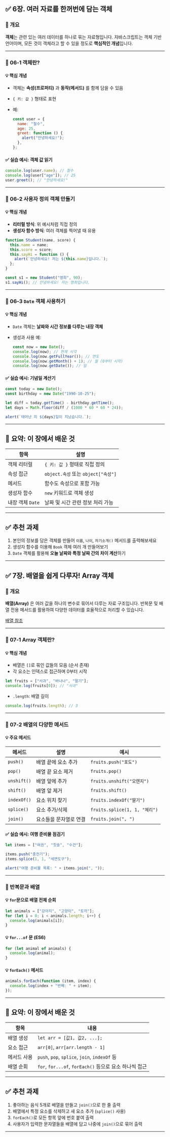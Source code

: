 ## ✅ 6장. 여러 자료를 한꺼번에 담는 객체

### 📌 개요

**객체**는 관련 있는 여러 데이터를 하나로 묶는 자료형입니다. 자바스크립트는 객체 기반 언어이며, 모든 것이 객체라고 할 수 있을 정도로 **핵심적인 개념**입니다.

---

### 🔸 06‑1 객체란?

#### 💡 핵심 개념

- 객체는 **속성(프로퍼티)** 과 **동작(메서드)** 를 함께 담을 수 있음
- `{ 키: 값 }` 형태로 표현
- 예:

  ```js
  const user = {
    name: "철수",
    age: 25,
    greet: function () {
      alert("안녕하세요!");
    },
  };
  ```

#### ✅ 실습 예시: 객체 값 읽기

```js
console.log(user.name); // 철수
console.log(user["age"]); // 25
user.greet(); // "안녕하세요!"
```

---

### 🔸 06‑2 사용자 정의 객체 만들기

#### 💡 핵심 개념

- **리터럴 방식**: 위 예시처럼 직접 정의
- **생성자 함수 방식**: 여러 객체를 찍어낼 때 유용

```js
function Student(name, score) {
  this.name = name;
  this.score = score;
  this.sayHi = function () {
    alert(`안녕하세요! 저는 ${this.name}입니다.`);
  };
}

const s1 = new Student("영희", 90);
s1.sayHi(); // 안녕하세요! 저는 영희입니다.
```

---

### 🔸 06‑3 `Date` 객체 사용하기

#### 💡 핵심 개념

- `Date` 객체는 **날짜와 시간 정보를 다루는 내장 객체**
- 생성과 사용 예:

  ```js
  const now = new Date();
  console.log(now); // 현재 시각
  console.log(now.getFullYear()); // 연도
  console.log(now.getMonth() + 1); // 월 (0부터 시작)
  console.log(now.getDate()); // 일
  ```

#### ✅ 실습 예시: 기념일 계산기

```js
const today = new Date();
const birthday = new Date("1990-10-25");

let diff = today.getTime() - birthday.getTime();
let days = Math.floor(diff / (1000 * 60 * 60 * 24));

alert(`태어난 지 ${days}일이 지났습니다.`);
```

---

## 📘 요약: 이 장에서 배운 것

| 항목             | 설명                                |
| ---------------- | ----------------------------------- |
| 객체 리터럴      | `{ 키: 값 }` 형태로 직접 정의       |
| 속성 접근        | `object.속성` 또는 `object["속성"]` |
| 메서드           | 함수도 속성으로 포함 가능           |
| 생성자 함수      | `new` 키워드로 객체 생성            |
| 내장 객체 `Date` | 날짜 및 시간 관련 정보 처리 가능    |

---

## ✅ 추천 과제

1. 본인의 정보를 담은 객체를 만들어 `이름`, `나이`, `자기소개()` 메서드를 출력해보세요
2. 생성자 함수를 이용해 `Book` 객체 여러 개 만들어보기
3. `Date` 객체를 활용해 **오늘 날짜와 특정 날짜 간의 차이 계산**하기

---

## ✅ 7장. 배열을 쉽게 다루자! Array 객체

### 📌 개요

**배열(Array)** 은 여러 값을 하나의 변수로 묶어서 다루는 자료 구조입니다. 반복문 및 배열 전용 메서드를 활용하여 다양한 데이터를 효율적으로 처리할 수 있습니다.

[배열 참조](https://inpa.tistory.com/entry/JS-%F0%9F%93%9A-%EB%B0%B0%EC%97%B4-%EC%9D%B4%EB%A1%A0-%EC%A4%91%EC%8B%AC%EC%9C%BC%EB%A1%9C-%EC%A0%95%EB%A6%AC)

---

### 🔸 07‑1 Array 객체란?

#### 💡 핵심 개념

- 배열은 `[]`로 묶인 값들의 모음 (순서 존재)
- 각 요소는 인덱스로 접근하며 0부터 시작

```js
let fruits = ["사과", "바나나", "딸기"];
console.log(fruits[0]); // "사과"
```

- `.length`: 배열 길이

```js
console.log(fruits.length); // 3
```

---

### 🔸 07‑2 배열의 다양한 메서드

#### 💡 주요 메서드

| 메서드      | 설명                   | 예시                          |
| ----------- | ---------------------- | ----------------------------- |
| `push()`    | 배열 끝에 요소 추가    | `fruits.push("포도")`         |
| `pop()`     | 배열 끝 요소 제거      | `fruits.pop()`                |
| `unshift()` | 배열 앞에 추가         | `fruits.unshift("오렌지")`    |
| `shift()`   | 배열 앞 제거           | `fruits.shift()`              |
| `indexOf()` | 요소 위치 찾기         | `fruits.indexOf("딸기")`      |
| `splice()`  | 요소 추가/삭제         | `fruits.splice(1, 1, "체리")` |
| `join()`    | 요소들을 문자열로 연결 | `fruits.join(", ")`           |

#### ✅ 실습 예시: 여행 준비물 점검기

```js
let items = ["여권", "칫솔", "수건"];

items.push("충전기");
items.splice(1, 1, "세면도구");

alert("여행 준비물 목록: " + items.join(", "));
```

---

### 🔸 반복문과 배열

#### 💡 `for`문으로 배열 전체 순회

```js
let animals = ["강아지", "고양이", "토끼"];
for (let i = 0; i < animals.length; i++) {
  console.log(animals[i]);
}
```

#### 💡 `for...of` 문 (ES6)

```js
for (let animal of animals) {
  console.log(animal);
}
```

#### 💡 `forEach()` 메서드

```js
animals.forEach(function (item, index) {
  console.log(index + "번째: " + item);
});
```

---

## 📘 요약: 이 장에서 배운 것

| 항목        | 내용                                                   |
| ----------- | ------------------------------------------------------ |
| 배열 생성   | `let arr = [값1, 값2, ...];`                           |
| 요소 접근   | `arr[0]`, `arr[arr.length - 1]`                        |
| 메서드 사용 | `push`, `pop`, `splice`, `join`, `indexOf` 등          |
| 배열 순회   | `for`, `for...of`, `forEach()` 등으로 요소 하나씩 접근 |

---

## ✅ 추천 과제

1. 좋아하는 음식 5개로 배열을 만들고 `join()`으로 한 줄 출력
2. 배열에서 특정 요소를 삭제하고 새 요소 추가 (`splice()` 사용)
3. `forEach()`로 모든 항목 앞에 번호 붙여 출력
4. 사용자가 입력한 문자열들을 배열에 담고 나중에 `join()`으로 묶어 출력

---
